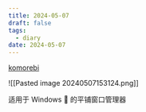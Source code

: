 ```yaml
---
title: 2024-05-07
draft: false
tags:
  - diary
date: 2024-05-07
---
```

[komorebi](https://github.com/LGUG2Z/komorebi)

![[Pasted image 20240507153124.png]]

适用于 Windows 🍉 的平铺窗口管理器